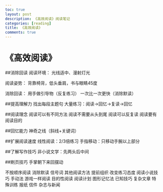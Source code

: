 ```yaml
---
toc: true
layout: post
description: 《高效阅读》阅读笔记
categories: [reading]
title: 《高效阅读》
comments: true
---
```


# 《高效阅读》
##消除回读
阅读环境：
光线适中、漫射灯光

阅读姿势：
背靠椅背，低头垂肩，书与眼睛45度

消除回读：
用手做引导物（反复练习）
一次比一次更快（消除默读）

##提高理解力
找出每段主题句
大量练习：阅读->回忆->复读->回忆

##阅读理念
阅读可以有不同方法
阅读不需要从头到尾
阅读可以反复读
阅读要有阅读目的

##回忆能力
神奇之线（斜线+关键词）

##扩展阅读速度
线性阅读：2/3倍练习
手指移动：只移动手腕以上部分

##了解写作技巧
非小说文学：先两头后中间

##刷页技巧
手掌朝下来回摆动

不按顺序阅读
消除默读
信号词
其他阅读方法
提前组织
改变练习态度
阅读小说技巧
手动法
游戏一样阅读
目的性阅读
阅读计划
图形记忆法
已知技巧
复杂文章
特殊训练
报纸
信件
杂志与新闻

